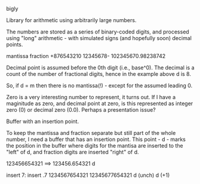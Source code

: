 bigly

Library for arithmetic using arbitrarily large numbers.

The numbers are stored as a series of binary-coded digits, and processed using
"long" arithmetic - with simulated signs (and hopefully soon) decimal points.

  mantissa fraction
+876543210 12345678-
 102345670.98238742

Decimal point is assumed before the 0th digit (i.e., base^0). The decimal is a
count of the number of fractional digits, hence in the example above d is 8.

So, if d = m then there is no mantissa(!) - except for the assumed leading 0.

Zero is a very interesting number to represent, it turns out. If I have a
maginitude as zero, and decimal point at zero, is this represented as
integer zero (0) or decimal zero (0.0). Perhaps a presentation issue?

Buffer with an insertion point.

To keep the mantissa and fraction separate but still part of the whole number,
I need a buffer that has an insertion point. This point - d - marks the
position in the buffer where digits for the mantisa are inserted to the "left"
of d, and fraction digits are inserted "right" of d.

123456654321 ==> 123456.654321
     d
    
insert 7:                insert .7
1234567654321            12345677654321
      d (unch)                 d (+1)




